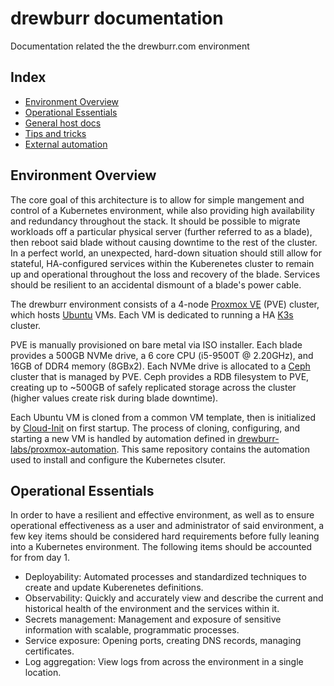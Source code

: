 # drewburr documentation

Documentation related the the drewburr.com environment

## Index

- [Environment Overview](#environment-overview)
- [Operational Essentials](#operational-essentials)
- [General host docs](./Hosts/README.md)
- [Tips and tricks](./Tips-and-tricks.md)
- [External automation](./External-automation.md)

## Environment Overview

The core goal of this architecture is to allow for simple mangement and control of a Kubernetes environment, while also providing high availability and redundancy throughout the stack. It should be possible to migrate workloads off a particular physical server (further referred to as a blade), then reboot said blade without causing downtime to the rest of the cluster. In a perfect world, an unexpected, hard-down situation should still allow for stateful, HA-configured services within the Kuberenetes cluster to remain up and operational throughout the loss and recovery of the blade. Services should be resilient to an accidental dismount of a blade's power cable.

The drewburr environment consists of a 4-node [Proxmox VE](https://pve.proxmox.com/wiki/Main_Page) (PVE) cluster, which hosts [Ubuntu](https://ubuntu.com/download/server) VMs. Each VM is dedicated to running a HA [K3s](https://k3s.io/) cluster.

PVE is manually provisioned on bare metal via ISO installer. Each blade provides a 500GB NVMe drive, a 6 core CPU (i5-9500T @ 2.20GHz), and 16GB of DDR4 memory (8GBx2). Each NVMe drive is allocated to a [Ceph](https://docs.ceph.com/en/latest/) cluster that is managed by PVE. Ceph provides a RDB filesystem to PVE, creating up to ~500GB of safely replicated storage across the cluster (higher values create risk during blade downtime).

Each Ubuntu VM is cloned from a common VM template, then is initialized by [Cloud-Init](https://cloudinit.readthedocs.io/en/latest/) on first startup. The process of cloning, configuring, and starting a new VM is handled by automation defined in [drewburr-labs/proxmox-automation](https://github.com/drewburr-labs/proxmox-automation). This same repository contains the automation used to install and configure the Kubernetes clsuter.

## Operational Essentials

In order to have a resilient and effective environment, as well as to ensure operational effectiveness as a user and administrator of said environment, a few key items should be considered hard requirements before fully leaning into a Kubernetes environment. The following items should be accounted for from day 1.

- Deployability: Automated processes and standardized techniques to create and update Kuberenetes definitions.
- Observability: Quickly and accurately view and describe the current and historical health of the environment and the services within it.
- Secrets management: Management and exposure of sensitive information with scalable, programmatic processes.
- Service exposure: Opening ports, creating DNS records, managing certificates.
- Log aggregation: View logs from across the environment in a single location.
